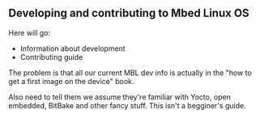 ## Developing and contributing to Mbed Linux OS

Here will go:

* Information about development
* Contributing guide

The problem is that all our current MBL dev info is actually in the "how to get a first image on the device" book.

Also need to tell them we assume they're familiar with Yocto, open embedded, BitBake and other fancy stuff. This isn't a begginer's guide.
